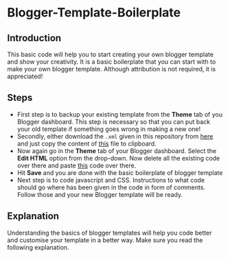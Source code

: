 # Blogger-Template-Boilerplate
## Introduction
This basic code will help you to start creating your own blogger template and show your creativity. It is a basic boilerplate that you can start with to make your own blogger template. Although attribution is not required, it is appreciated!
## Steps
- First step is to backup your existing template from the **Theme** tab of you Blogger dashboard. This step is necessary so that you can put back your old template if something goes wrong in making a new one!
- Secondly, either download the ```.xml``` given in this repository from [here](https://raw.githubusercontent.com/SohamWani/Blogger-Template-Boilerplate/main/Boilerplate.xml) and just copy the content of [this](https://github.com/SohamWani/Blogger-Template-Boilerplate/blob/main/Boilerplate.xml) file to clipboard.
- Now again go in the **Theme** tab of your Blogger dashboard. Select the **Edit HTML** option from the drop-down. Now delete all the existing code over there and paste [this](https://github.com/SohamWani/Blogger-Template-Boilerplate/blob/main/Boilerplate.xml) code over there.
- Hit **Save** and you are done with the basic boilerplate of blogger template 
- Next step is to code javascript and CSS. Instructions to what code should go where has been given in the code in form of comments. Follow those and your new Blogger template will be ready.
## Explanation
Understanding the basics of blogger templates will help you code better and customise your template in a better way. Make sure you read the following explanation.

